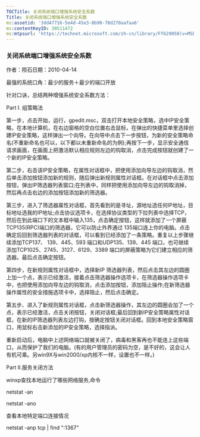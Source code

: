 ```yaml
---
TOCTitle: 关闭系统端口增强系统安全系数
Title: 关闭系统端口增强系统安全系数
ms:assetid: '3dd47716-5e4d-45e3-8b90-78d270aafaa6'
ms:contentKeyID: 30511472
ms:mtpsurl: 'https://technet.microsoft.com/zh-cn/library/Ff629058(v=MSDN.10)'
---
```


### 关闭系统端口增强系统安全系数

作者：陨石日期：2010-04-14

最强的系统口角：最少的服务＋最少的端口开放

针对口诀，总结两种增强系统安全系数方法：

Part I. 组策略法

第一步，点击开始，运行，gpedit.msc，双击打开本地安全策略，选中IP安全策略，在本地计算机，在右边窗格的空白位置右击鼠标，在弹出的快捷菜单里选择创建IP安全策略，这样弹出一个向导。在向导中点击下一步按钮，为新的安全策略命名(不重新命名也可以，以下都以未重新命名的为例);再按下一步，显示安全通信请求画面，在画面上把激活默认相应规则左边的钩取消，点击完成按钮就创建了一个新的IP安全策略。

第二步，右击该IP安全策略，在属性对话框中，把使用添加向导左边的钩取消，然后单击添加按钮添加新的规则，随后弹出新规则属性对话框。在对话框中点击添加按钮，弹出IP筛选器列表窗口;在列表中，同样把使用添加向导左边的钩取消掉，然后再点击右边的添加按钮添加新的筛选器。

第三步，进入了筛选器属性对话框，首先看到的是寻址，源地址选任何IP地址，目标地址选我的IP地址;点击协议选项卡，在选择协议类型的下拉列表中选择TCP，然后在到此端口下的文本框中输入135，点击确定按钮，这样就添加了一个屏蔽TCP135(RPC)端口的筛选器，它可以防止外界通过 135端口连上你的电脑。点击确定后回到筛选器列表的对话框，可以看到已经添加了一条策略。重复以上步骤继续添加TCP137、 139、445、593 端口和UDP135、139、445 端口，也可继续添加TCP1025、2745、3127、6129、3389 端口的屏蔽策略为它们建立相应的筛选器。最后点击确定按钮。

第四步，在新规则属性对话框中，选择新IP 筛选器列表，然后点击其左边的圆圈上加一个点，表示已经激活，接着点击筛选器操作选项卡，在筛选器操作选项卡中，也把使用添加向导左边的钩取消，点击添加按钮，添加阻止操作;在新筛选器操作属性的安全措施选项卡中，选择阻止，然后点击确定。

第五步、进入了新规则属性对话框，点击新筛选器操作，其左边的圆圈会加了一个点，表示已经激活，点击关闭按钮，关闭对话框;最后回到新IP安全策略属性对话框，在新的IP筛选器列表左边打钩，按确定按钮关闭对话框。回到本地安全策略窗口，用鼠标右击新添加的IP安全策略，选择指派。

重新启动后，电脑中上述网络端口就被关闭了，病毒和黑客再也不能连上这些端口，从而保护了我们的电脑。(有的用户管理员的密码为空，是不好的，这会让人有机可乘。另win9X与win2000/xp内核不一样，设置也不一样。)

Part II.服务关闭方法

winxp查找本地运行了哪些网络服务,命令

netstat -an

netstat -ano

查看本地特定端口连接情况

netstat -anp tcp | find ":1367"

